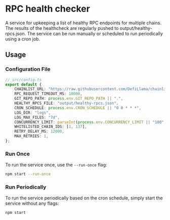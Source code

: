 # RPC health checker

A service for upkeeping a list of healthy RPC endpoints for multiple chains.
The results of the healthcheck are regularly pushed to output/healthy-rpcs.json.
The service can be run manually or scheduled to run periodically using a cron job.

## Usage


### Configuration File
```ts
// src/config.ts
export default {
    CHAINLIST_URL: "https://raw.githubusercontent.com/DefiLlama/chainlist/refs/heads/main/constants/extraRpcs.js",
    RPC_REQUEST_TIMEOUT_MS: 10000,
    GIT_REPO_PATH: process.env.GIT_REPO_PATH || ".",
    HEALTHY_RPCS_FILE: "output/healthy-rpcs.json",
    CRON_SCHEDULE: process.env.CRON_SCHEDULE || "0 0 * * *",
    LOG_DIR: "logs",
    LOG_MAX_FILES: "7d",
    CONCURRENCY_LIMIT: parseInt(process.env.CONCURRENCY_LIMIT || "100", 10),
    WHITELISTED_CHAIN_IDS: [1, 137],
    RETRY_DELAY_MS: 12000,
    MAX_RETRIES: 1,
};
```

### Run Once

To run the service once, use the `--run-once` flag:

```sh
npm start --run-once
```

### Run Periodically

To run the service periodically based on the cron schedule, simply start the service without any flags:

```sh
npm start
```
